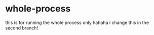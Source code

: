 # whole-process
this is for running the whole process only
hahaha i change this in the second branch!
